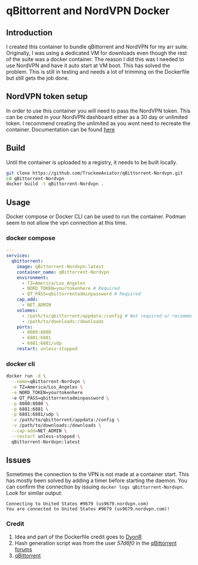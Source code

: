 # qBittorrent and NordVPN Docker

## Introduction

I created this container to bundle qBittorrent and NordVPN for my arr suite. Originally, I was using a dedicated VM for downloads even though the rest of the suite was a docker container. The reason I did this was I needed to use NordVPN and have it auto start at VM boot. This has solved the problem. This is still in testing and needs a lot of trimming on the Dockerfile but still gets the job done.

## NordVPN token setup

In order to use this container you will need to pass the NordVPN token. This can be created in your NordVPN dashboard either as a 30 day or unlimited token. I recommend creating the unlimited as you wont need to recreate the container. Documentation can be found [here](https://support.nordvpn.com/hc/en-us/articles/20286980309265-How-to-use-a-token-with-NordVPN-on-Linux)

## Build

Until the container is uploaded to a registry, it needs to be built locally.

```sh
git clone https://github.com/TruckeeAviator/qBittorrent-Nordvpn.git
cd qBittorrent-Nordvpn
docker build -t qBittorrent-Nordvpn .
```

## Usage

Docker compose or Docker CLI can be used to run the container. Podman seem to not allow the vpn connection at this time.

### docker compose

```yaml
---
services:
  qbittorrent:
    image: qBittorrent-Nordvpn:latest
    container_name: qBittorrent-Nordvpn
    environment:
      - TZ=America/Los_Angeles
      - NORD_TOKEN=yourtokenhere # Required
      - QT_PASS=qbittorrentadminpassword # Required
    cap_add:
      - NET_ADMIN
    volumes:
      - /path/to/qbittorrent/appdata:/config # Not required or recommended
      - /path/to/downloads:/downloads
    ports:
      - 8080:8080
      - 6881:6881
      - 6881:6881/udp
    restart: unless-stopped
```

### docker cli

```bash
docker run -d \
  --name=qBittorrent-Nordvpn \
  -e TZ=America/Los_Angeles \
  -e NORD_TOKEN=yourtokenhere
  -e QT_PASS=qbittorrentadminpassword \
  -p 8080:8080 \
  -p 6881:6881 \
  -p 6881:6881/udp \
  -v /path/to/qbittorrent/appdata:/config \
  -v /path/to/downloads:/downloads \
  --cap-add=NET_ADMIN \
  --restart unless-stopped \
  qBittorrent-Nordvpn:latest
```

## Issues

Sometimes the connection to the VPN is not made at a container start. This has mostly been solved by adding a timer before starting the daemon. You can confirm the connection by issuing ```docker logs qBittorrent-Nordvpn```. Look for similar output:
```
Connecting to United States #9679 (us9679.nordvpn.com)
You are connected to United States #9679 (us9679.nordvpn.com)!
```

### Credit

1. Idea and part of the Dockerfile credit goes to [DyonR](https://github.com/DyonR/docker-qbittorrentvpn)
2. Hash generation script was from the user *57d6f0* in the [qBittorrent forums](https://forum.qbittorrent.org/viewtopic.php?t=8149)
3. [qBittorrent](https://github.com/qbittorrent/qBittorrent)